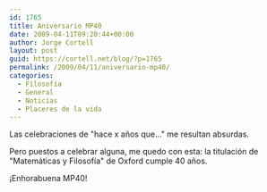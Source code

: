 ```yaml
---
id: 1765
title: Aniversario MP40
date: 2009-04-11T09:20:44+00:00
author: Jorge Cortell
layout: post
guid: https://cortell.net/blog/?p=1765
permalink: /2009/04/11/aniversario-mp40/
categories:
  - Filosofí­a
  - General
  - Noticias
  - Placeres de la vida
---
```

Las celebraciones de "hace x años que..." me resultan absurdas.

Pero puestos a celebrar alguna, me quedo con esta: la titulación de "Matemáticas y Filosofía" de Oxford cumple 40 años.

¡Enhorabuena MP40!